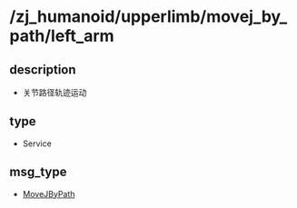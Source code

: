 # /zj_humanoid/upperlimb/movej_by_path/left_arm

## description
- 关节路径轨迹运动

## type
- Service

## msg_type
- [MoveJByPath ](../../../../zj_humanoid_types.md#MoveJByPath )


